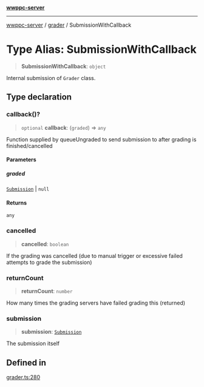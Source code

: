 [**wwppc-server**](../../README.md)

***

[wwppc-server](../../modules.md) / [grader](../README.md) / SubmissionWithCallback

# Type Alias: SubmissionWithCallback

> **SubmissionWithCallback**: `object`

Internal submission of `Grader` class.

## Type declaration

### callback()?

> `optional` **callback**: (`graded`) => `any`

Function supplied by queueUngraded to send submission to after grading is finished/cancelled

#### Parameters

##### graded

[`Submission`](../../database/type-aliases/Submission.md) | `null`

#### Returns

`any`

### cancelled

> **cancelled**: `boolean`

If the grading was cancelled (due to manual trigger or excessive failed attempts to grade the submission)

### returnCount

> **returnCount**: `number`

How many times the grading servers have failed grading this (returned)

### submission

> **submission**: [`Submission`](../../database/type-aliases/Submission.md)

The submission itself

## Defined in

[grader.ts:280](https://github.com/WWPPC/WWPPC-server/blob/8fa1fab7588b7cc0d91c585786635fd288d3453c/src/grader.ts#L280)
